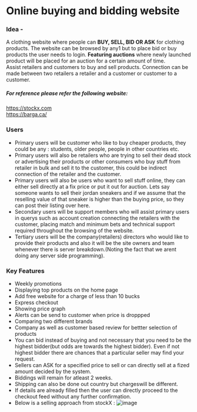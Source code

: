 # Online buying and bidding website

### Idea -

A clothing website where people can **BUY, SELL, BID OR ASK** for clothing products.
The website can be browsed by any1 but to place bid or buy products the user needs to login.
**Featuring auctions** where newly launched product will be placed for an auction for a certain amount of time. <br>
Assist retailers and customers to buy and sell products. Connection can be made between two retailers a retailer and a customer or customer to a customer.
<br>
##### For reference please refer the following website:
https://stockx.com<br>
https://barga.ca/

### Users
- Primary users will be customer who like to buy cheaper products, they could be any : students, older people, people in other countries etc.<br>
- Primary users will also be retailers who are trying to sell their dead stock or advertising their products or other consumers who buy stuff from retailer in bulk and sell it to the customer, this could be indirect connection of the retailer and the customer.
- Primary users will also be users who want to sell stuff online, they can either sell directly at a fix price or put it out for auction. Lets say someone wants to sell their jordan sneakers and if we assume that the reselling value of that sneaker is higher than the buying price, so they can post their listing over here.
- Secondary users will be support members who will assist primary users in querys such as account creation connecting the retailers with the customer, placing match and minimum bets and technical support required throughout the browsing of the website.
- Tertiary users will be the company(retailers) directors who would like to provide their products and also it will be the site owners and team whenever there is server breakdown.(Noting the fact that we arent doing any server side programming). 


### Key Features
- Weekly promotions
- Displaying top products on the home page
- Add free website for a charge of less than 10 bucks
- Express checkout 
- Showing price graph
- Alerts can be send to customer when price is droppped
- Comparing two different brands
- Company as well as customer based review for bettter selection of products
- You can bid instead of buying and not necessary that you need to be the highest bidder(but odds are towards the highest bidder). Even if not highest bidder there are chances that a particular seller may find your request.
- Sellers can ASK for a specified price to sell or can directly sell at a fized amount decided by the system.
- Biddings will remain for atleast 2 weeks.
- Shipping can also be done out country but chargeswill be different.
- If details are already filled then the user can directly proceed to the checkout feed without any further confirmation.
- Below is a selling approach from stockX : 
 ![image](https://user-images.githubusercontent.com/105132793/191099474-67a35908-fe94-43a2-a2f5-6f4cc5dcdffc.png)
